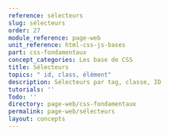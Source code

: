 ```yaml
---
reference: sélecteurs
slug: sélecteurs
order: 27
module_reference: page-web
unit_reference: html-css-js-bases
part: css-fondamentaux
concept_categories: Les base de CSS
title: Sélecteurs
topics: " id, class, élément"
description: Sélecteurs par tag, classe, ID
tutorials: ''
Todo: ''
directory: page-web/css-fondamentaux
permalink: page-web/sélecteurs
layout: concepts
---
```

